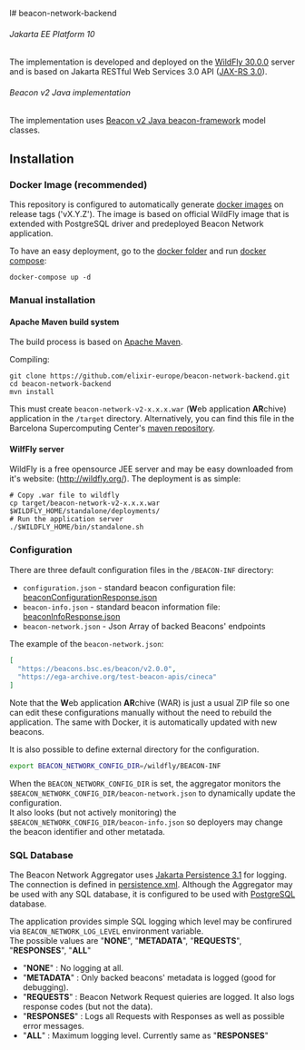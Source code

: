 l# beacon-network-backend

###### Jakarta EE Platform 10
The implementation is developed and deployed on the [WildFly 30.0.0](http://wildfly.org/) server and is based on Jakarta RESTful Web Services 3.0 API ([JAX-RS 3.0](https://jakarta.ee/specifications/restful-ws/3.0/)).

###### Beacon v2 Java implementation
The implementation uses [Beacon v2 Java beacon-framework](https://github.com/elixir-europe/java-beacon-v2.api) model classes.

## Installation

### Docker Image (recommended)
This repository is configured to automatically generate [docker images](https://github.com/elixir-europe/beacon-network-backend/pkgs/container/beacon-network-backend) on release tags ('vX.Y.Z'). The image is based on official WildFly image that is extended with PostgreSQL driver and predeployed Beacon Network application.

To have an easy deployment, go to the [docker folder](./docker) and run [docker compose](https://docs.docker.com/compose/):

```
docker-compose up -d
```

### Manual installation

#### Apache Maven build system
The build process is based on [Apache Maven](https://maven.apache.org/).

Compiling:
```shell
git clone https://github.com/elixir-europe/beacon-network-backend.git
cd beacon-network-backend
mvn install
```
This must create `beacon-network-v2-x.x.x.war` (**W**eb application **AR**chive) application in the `/target` directory. Alternatively, you can find this file in the Barcelona Supercomputing Center's [maven repository](https://inb.bsc.es/maven/es/bsc/inb/ga4gh/beacon-network-v2/0.0.9/beacon-network-v2-0.0.9.war).

#### WilfFly server
WildFly is a free opensource JEE server and may be easy downloaded from it's website: (http://wildfly.org/).
The deployment is as simple:

```shell
# Copy .war file to wildfly
cp target/beacon-network-v2-x.x.x.war $WILDFLY_HOME/standalone/deployments/
# Run the application server
./$WILDFLY_HOME/bin/standalone.sh
```

### Configuration

There are three default configuration files in the `/BEACON-INF` directory:
* `configuration.json` - standard beacon configuration file: [beaconConfigurationResponse.json](https://github.com/ga4gh-beacon/beacon-v2/blob/main/framework/json/responses/beaconConfigurationResponse.json)
* `beacon-info.json` - standard beacon information file: [beaconInfoResponse.json](https://github.com/ga4gh-beacon/beacon-v2/blob/main/framework/json/responses/beaconInfoResponse.json)
* `beacon-network.json` - Json Array of backed Beacons' endpoints  

The example of the `beacon-network.json`:
```json
[
  "https://beacons.bsc.es/beacon/v2.0.0",
  "https://ega-archive.org/test-beacon-apis/cineca"
]
```
Note that the **W**eb application **AR**chive (WAR) is just a usual ZIP file so one can edit these configurations manually without the need to rebuild the application. The same with Docker, it is automatically updated with new beacons.

It is also possible to define external directory for the configuration.
```bash
export BEACON_NETWORK_CONFIG_DIR=/wildfly/BEACON-INF
```
When the `BEACON_NETWORK_CONFIG_DIR` is set, the aggregator monitors the `$BEACON_NETWORK_CONFIG_DIR/beacon-network.json` to dynamically update the configuration.  
It also looks (but not actively monitoring) the `$BEACON_NETWORK_CONFIG_DIR/beacon-info.json` so deployers may change the beacon identifier and other metatada.

### SQL Database

The Beacon Network Aggregator uses [Jakarta Persistence 3.1](https://jakarta.ee/specifications/persistence/3.1/) for logging.
The connection is defined in [persistence.xml](https://github.com/elixir-europe/beacon-network-backend/blob/master/src/main/resources/META-INF/persistence.xml).
Although the Aggregator may be used with any SQL database, it is configured to be used with [PostgreSQL](https://www.postgresql.org/) database.

The application provides simple SQL logging which level may be confirured via `BEACON_NETWORK_LOG_LEVEL` environment variable.  
The possible values are "**NONE**", "**METADATA**", "**REQUESTS**", "**RESPONSES**", "**ALL**"
- "**NONE**" : No logging at all.
- "**METADATA**" : Only backed beacons' metadata is logged (good for debugging).
- "**REQUESTS**" : Beacon Network Request quieries are logged. It also logs response codes (but not the data).
- "**RESPONSES**" : Logs all Requests with Responses as well as possible error messages.
- "**ALL**" : Maximum logging level. Currently same as "**RESPONSES**"

